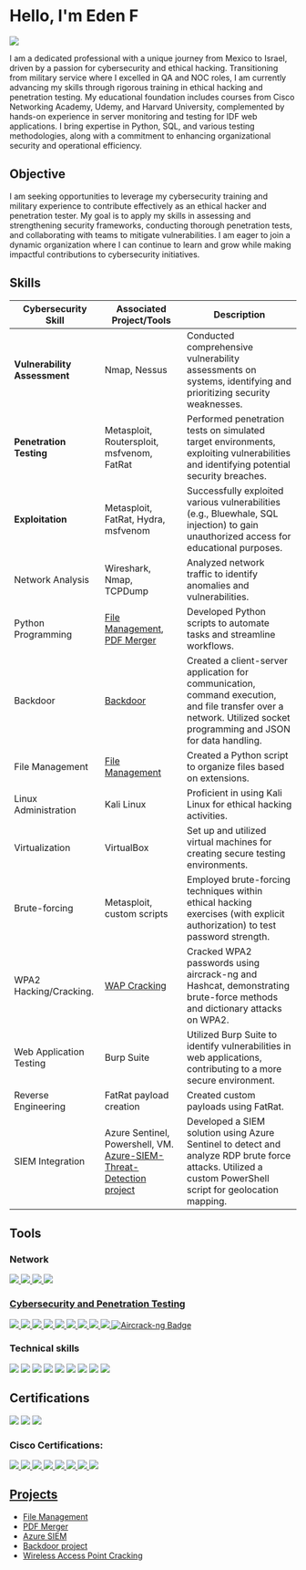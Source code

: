 # Hello, I'm Eden F
<a href="https://www.linkedin.com/in/eden-fredman-31281130a/"><img src="https://img.shields.io/badge/-LinkedIn-0072b1?&style=for-the-badge&logo=linkedin&logoColor=white" /></a>

I am a dedicated professional with a unique journey from Mexico to Israel, driven by a passion for cybersecurity and ethical hacking. Transitioning from military service where I excelled in QA and NOC roles, I am currently advancing my skills through rigorous training in ethical hacking and penetration testing. My educational foundation includes courses from Cisco Networking Academy, Udemy, and Harvard University, complemented by hands-on experience in server monitoring and testing for IDF web applications. I bring expertise in Python, SQL, and various testing methodologies, along with a commitment to enhancing organizational security and operational efficiency.

## Objective

I am seeking opportunities to leverage my cybersecurity training and military experience to contribute effectively as an ethical hacker and penetration tester. My goal is to apply my skills in assessing and strengthening security frameworks, conducting thorough penetration tests, and collaborating with teams to mitigate vulnerabilities. I am eager to join a dynamic organization where I can continue to learn and grow while making impactful contributions to cybersecurity initiatives.







## Skills

| Cybersecurity Skill | Associated Project/Tools | Description |
|---|---|---|
| **Vulnerability Assessment** | Nmap, Nessus | Conducted comprehensive vulnerability assessments on systems, identifying and prioritizing security weaknesses. |
| **Penetration Testing** | Metasploit, Routersploit, msfvenom, FatRat | Performed penetration tests on simulated target environments, exploiting vulnerabilities and identifying potential security breaches. |
| **Exploitation** | Metasploit, FatRat, Hydra, msfvenom| Successfully exploited various vulnerabilities (e.g., Bluewhale, SQL injection) to gain unauthorized access for educational purposes. |
| Network Analysis | Wireshark, Nmap, TCPDump | Analyzed network traffic to identify anomalies and vulnerabilities. |
| Python Programming | [File Management](https://github.com/ChapelFredman/File_management), [PDF Merger](https://github.com/ChapelFredman/Pdf-merger) | Developed Python scripts to automate tasks and streamline workflows. |
| Backdoor | [Backdoor](https://github.com/ChapelFredman/Backdoor-project) | Created a client-server application for communication, command execution, and file transfer over a network. Utilized socket programming and JSON for data handling. |
| File Management | [File Management](https://github.com/ChapelFredman/File_management) | Created a Python script to organize files based on extensions. |
| Linux Administration | Kali Linux | Proficient in using Kali Linux for ethical hacking activities. |
| Virtualization | VirtualBox | Set up and utilized virtual machines for creating secure testing environments. |
| Brute-forcing  | Metasploit, custom scripts | Employed brute-forcing techniques within ethical hacking exercises (with explicit authorization) to test password strength. |
| WPA2 Hacking/Cracking. | [WAP Cracking](https://github.com/ChapelFredman/Wireless-Access-Point-Cracking) | Cracked WPA2 passwords using aircrack-ng and Hashcat, demonstrating brute-force methods and dictionary attacks on WPA2. |
| Web Application Testing | Burp Suite | Utilized Burp Suite to identify vulnerabilities in web applications, contributing to a more secure environment. |
| Reverse Engineering | FatRat payload creation | Created custom payloads using FatRat. |
| SIEM Integration | Azure Sentinel, Powershell, VM. [Azure-SIEM-Threat-Detection project](https://github.com/ChapelFredman/Azure-SIEM-Threat-Detection) | Developed a SIEM solution using Azure Sentinel to detect and analyze RDP brute force attacks. Utilized a custom PowerShell script for geolocation mapping. |


## Tools

### Network
<div>
    <a href="https://www.credly.com/earner/earned/badge/5620b0c3-a7f8-4ad4-91f5-69466182cba0"><img src="https://img.shields.io/badge/-Wireshark-1679A7?&style=for-the-badge&logo=Wireshark&logoColor=white" />
    <img src="https://img.shields.io/badge/-Nmap-4AB367?style=for-the-badge&logo=Nmap&logoColor=white" />
    <img src="https://img.shields.io/badge/-TCPDump-2C2D72?style=for-the-badge&logo=TCPDump&logoColor=white" />
    <img src="https://img.shields.io/badge/-Cisco%20Packet%20Tracing-1BA0D7?style=for-the-badge&logo=Cisco&logoColor=white" />
</div>

### Cybersecurity and Penetration Testing
<div>
    <img src="https://img.shields.io/badge/-Metasploit-ED7822?style=for-the-badge&logo=Metasploit&logoColor=white" />
    <img src="https://img.shields.io/badge/-Nessus-02B5E0?style=for-the-badge&logo=Nessus&logoColor=white" />
    <img src="https://img.shields.io/badge/-Kali%20Linux-557C94?style=for-the-badge&logo=Kali%20Linux&logoColor=white" />
    <img src="https://img.shields.io/badge/-RouterSploit-009B77?style=for-the-badge&logo=RouterSploit&logoColor=white" />
    <img src="https://img.shields.io/badge/-Burp_Suite-FF6F00?style=for-the-badge&logo=BurpSuite&logoColor=white" />
    <img src="https://img.shields.io/badge/-FatRat-009688?style=for-the-badge&logo=FatRat&logoColor=white" />
    <img src="https://img.shields.io/badge/-Hydra-0037A5?style=for-the-badge&logo=Hydra&logoColor=white" />
    <img src="https://img.shields.io/badge/-Microsoft%20Sentinel-00A3E0?style=for-the-badge&logo=microsoft%20azure&logoColor=white" />
    <img src="https://img.shields.io/badge/-Hashcat-00A1B4?style=for-the-badge&logo=hashcat&logoColor=white" />
    <a href="https://www.aircrack-ng.org/">
    <img src="https://img.shields.io/badge/-Aircrack%20ng-77B5D5?style=for-the-badge&logo=aircrack-ng&logoColor=white" alt="Aircrack-ng Badge" />
    </a>








</div>

### Technical skills
<div>
    <img src="https://img.shields.io/badge/-Python-3776AB?style=for-the-badge&logo=Python&logoColor=white" />
    <img src="https://img.shields.io/badge/-Splunk-000000?&style=for-the-badge&logo=Splunk&logoColor=white" />
    <img src="https://img.shields.io/badge/-Jira-0052CC?style=for-the-badge&logo=Jira&logoColor=white" />
    <img src="https://img.shields.io/badge/-Git/GitHub-181717?style=for-the-badge&logo=GitHub&logoColor=white" />
    <img src="https://img.shields.io/badge/-VMware-607078?style=for-the-badge&logo=VMware&logoColor=white" />
    <img src="https://img.shields.io/badge/-Excel-217346?style=for-the-badge&logo=Microsoft%20Excel&logoColor=white" />
    <img src="https://img.shields.io/badge/-SQL%20Report%20Builder-CC2927?style=for-the-badge&logo=Microsoft%20SQL%20Server&logoColor=white" />
    <img src="https://img.shields.io/badge/-Azure-0078D4?style=for-the-badge&logo=azure&logoColor=white" />
    <img src="https://img.shields.io/badge/-Socket%20Programming-FF5733?style=for-the-badge&logo=python&logoColor=white" />
</div>

## Certifications

<div>
<img src="https://img.shields.io/badge/-Google%20CyberSecurity%20Professional%20Certificate-4285F4?&style=for-the-badge&logo=google&logoColor=white" />

<img src="https://img.shields.io/badge/-Power%20Center%2010.x%20Level%20I%20Developer%20Training-blue?style=for-the-badge&logo=informatica" />

<img src="https://img.shields.io/badge/-Harvard%20CS50's%20Introduction%20to%20Computer%20Science-0056b3?&style=for-the-badge&logo=edx" />

### Cisco Certifications:
<div>
<a href="https://www.credly.com/earner/earned/badge/5620b0c3-a7f8-4ad4-91f5-69466182cba0"><img src="https://img.shields.io/badge/-Cisco%20Introduction%20to%20Cybersecurity-1BA0D7?&style=for-the-badge&logo=cisco&logoColor=white" />
<a href="https://www.credly.com/earner/earned/badge/b6bae9ae-fc3b-45e6-ac89-31e51e40e7a6"><img src="https://img.shields.io/badge/-Cisco%20Introduction%20to%20Data%20Science-1BA0D7?&style=for-the-badge&logo=cisco&logoColor=white" />
<a href="https://www.credly.com/earner/earned/badge/5e3b0821-dbcf-4cf8-bb5b-3cb6cf7dd851"><img src="https://img.shields.io/badge/-Cisco%20Introduction%20to%20IoT-1BA0D7?&style=for-the-badge&logo=cisco&logoColor=white" />
<a href="https://www.credly.com/earner/earned/badge/ff1556cc-6ae0-47ad-8dc8-7a9259978fcd"><img src="https://img.shields.io/badge/-Cisco%20Computer%20Hardware-1BA0D7?&style=for-the-badge&logo=cisco&logoColor=white" />
<a href="https://www.credly.com/earner/earned/badge/0dbcf382-7dbc-4465-8ea2-a7626157d10d"><img src="https://img.shields.io/badge/-Cisco%20Python%20Essentials-1BA0D7?&style=for-the-badge&logo=cisco&logoColor=white" />
<a href="https://www.credly.com/earner/earned/badge/e2eb5028-5938-4cdb-9289-ad375a37ee4d"><img src="https://img.shields.io/badge/-Cisco%20Operating%20Systems-1BA0D7?&style=for-the-badge&logo=cisco&logoColor=white" />
<a href="https://www.credly.com/earner/earned/badge/e8bf199d-d2b1-456d-941c-e9d87e80c8db"><img src="https://img.shields.io/badge/-Cisco%20Networking%20Basics-1BA0D7?&style=for-the-badge&logo=cisco&logoColor=white" />
<a href="https://github.com/user-attachments/files/17582327/NDG.Linux.Essent-certificate.pdf"><img src="https://img.shields.io/badge/-Cisco%20Linux%20Essentials-1BA0D7?&style=for-the-badge&logo=cisco&logoColor=white" />

</div>

## Projects

- <a href="https://github.com/ChapelFredman/File_management">File Management</a>
- <a href="https://github.com/ChapelFredman/Pdf-merger">PDF Merger</a>
- <a href="https://github.com/ChapelFredman/Azure-SIEM-Threat-Detection">Azure SIEM</a>
- <a href="https://github.com/ChapelFredman/Backdoor-project">Backdoor project</a>
- <a href="https://github.com/ChapelFredman/Wireless-Access-Point-Cracking">Wireless Access Point Cracking</a>
